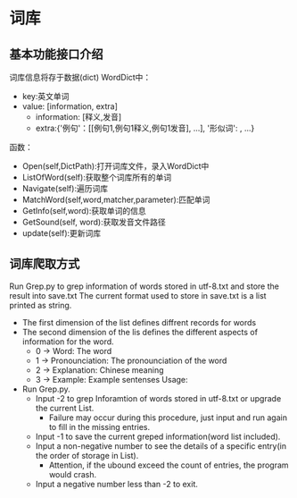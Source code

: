 # 词库
## 基本功能接口介绍
词库信息将存于数据(dict) WordDict中：
+ key:英文单词
+ value: [information, extra]
	+ information: [释义,发音]
	+ extra:{'例句'：[[例句1,例句1释义,例句1发音], ...],
	         '形似词': ,
	         ...}

函数：
+ Open(self,DictPath):打开词库文件，录入WordDict中
+ ListOfWord(self):获取整个词库所有的单词
+ Navigate(self):遍历词库
+ MatchWord(self,word,matcher,parameter):匹配单词
+ GetInfo(self,word):获取单词的信息
+ GetSound(self, word):获取发音文件路径
+ update(self):更新词库
## 词库爬取方式
Run Grep.py to grep information of words stored in utf-8.txt and store the result into save.txt
The current format used to store in save.txt is a list printed as string.
+ The first dimension of the list defines diffrent records for words
+ The second dimension of the lis defines the different aspects of information for the word.
	+ 0 -> Word: The word
	+ 1 -> Pronounciation: The pronounciation of the word
	+ 2 -> Explanation: Chinese meaning
	+ 3 -> Example: Example sentenses
Usage:
+ Run Grep.py.
	+ Input -2 to grep Inforamtion of words stored in utf-8.txt or upgrade the current List.
		+ Failure may occur during this procedure, just input and run again to fill in the missing entries.
	+ Input -1 to save the current greped information(word list included).
	+ Input a non-negative number to see the details of a specific entry(in the order of storage in List).
		+ Attention, if the ubound exceed the count of entries, the program would crash.
	+ Input a negative number less than -2 to exit.

